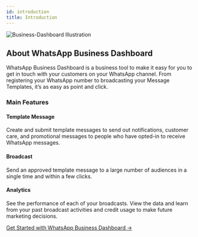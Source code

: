 ```yaml
---
id: introduction
title: Introduction
---
```


<img className="docs-illustration" src="/assets/images/products/business-dashboard/image-introduction-1.png" alt="Business-Dashboard Illustration" />

## About WhatsApp Business Dashboard

WhatsApp Business Dashboard is a business tool to make it easy for you to get in touch with your customers on your WhatsApp channel. From registering your WhatsApp number to broadcasting your Message Templates, it’s as easy as point and click.

### Main Features

#### Template Message

Create and submit template messages to send out notifications, customer care, and promotional messages to people who have opted-in to receive WhatsApp messages.

#### Broadcast

Send an approved template message to a large number of audiences in a single time and within a few clicks.

#### Analytics

See the performance of each of your broadcasts. View the data and learn from your past broadcast activities and credit usage to make future marketing decisions.

[Get Started with WhatsApp Business Dashboard &#8594;](get-started)
